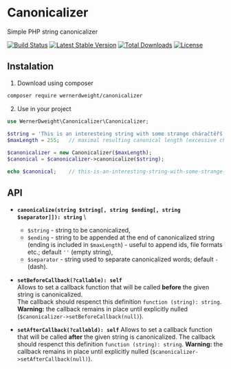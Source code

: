 Canonicalizer
==

Simple PHP string canonicalizer

[![Build Status](https://app.travis-ci.com/wernerdweight/Canonicalizer.svg?branch=master)](https://app.travis-ci.com/wernerdweight/Canonicalizer)
[![Latest Stable Version](https://poser.pugx.org/wernerdweight/canonicalizer/v/stable)](https://packagist.org/packages/wernerdweight/canonicalizer)
[![Total Downloads](https://poser.pugx.org/wernerdweight/canonicalizer/downloads)](https://packagist.org/packages/wernerdweight/canonicalizer)
[![License](https://poser.pugx.org/wernerdweight/canonicalizer/license)](https://packagist.org/packages/wernerdweight/canonicalizer)

Instalation
--

1) Download using composer

```bash
composer require wernerdweight/canonicalizer
```

2) Use in your project

```php
use WernerDweight\Canonicalizer\Canonicalizer;
 
$string = 'This is an interesteing string with some strange cháračtěřš in it. Хорошо?'
$maxLength = 255;   // maximal resulting canonical length (excessive chars will be trimmed)

$canonicalizer = new Canonicalizer($maxLength);
$canonical = $canonicalizer->canonicalize($string);

echo $canonical;    // this-is-an-interesting-string-with-some-strange-characters-in-it-choroso
```

API
--

* **`canonicalize(string $string[, string $ending[, string $separator]]): string`** \
  * `$string` - string to be canonicalized,
  * `$ending` - string to be appended at the end of canonicalized string (ending is included in `$maxLength`) - useful to append ids, file formats etc.; default `''` (empty string),
  * `$separator` - string used to separate canonicalized words; default `-` (dash).

* **`setBeforeCallback(?callable): self`**  \
Allows to set a callback function that will be called **before** the given string is canonicalized. \
The callback should respenct this definition `function (string): string`. \
**Warning:** the callback remains in place until explicitly nulled (`$canonicalizer->setBeforeCallback(null)`).


* **`setAfterCallback(?callebld): self`**
Allows to set a callback function that will be called **after** the given string is canonicalized.
The callback should respenct this definition `function (string): string`.
**Warning:** the callback remains in place until explicitly nulled (`$canonicalizer->setAfterCallback(null)`).
